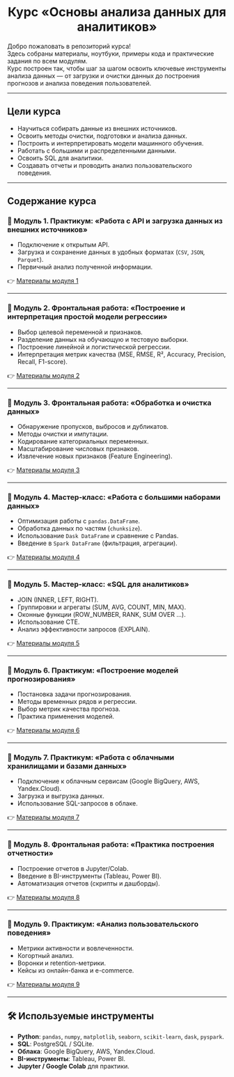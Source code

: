 # <div align='center'> Курс «Основы анализа данных для аналитиков» </div>

Добро пожаловать в репозиторий курса!  
Здесь собраны материалы, ноутбуки, примеры кода и практические задания по всем модулям.  
Курс построен так, чтобы шаг за шагом освоить ключевые инструменты анализа данных — от загрузки и очистки данных до построения прогнозов и анализа поведения пользователей.  

---

## Цели курса
- Научиться собирать данные из внешних источников.
- Освоить методы очистки, подготовки и анализа данных.
- Построить и интерпретировать модели машинного обучения.
- Работать с большими и распределенными данными.
- Освоить SQL для аналитики.
- Создавать отчеты и проводить анализ пользовательского поведения.

---

## Содержание курса

### 🔹 Модуль 1. Практикум: «Работа с API и загрузка данных из внешних источников»
- Подключение к открытым API.
- Загрузка и сохранение данных в удобных форматах (`CSV`, `JSON`, `Parquet`).
- Первичный анализ полученной информации.
  
👉 [Материалы модуля 1](./module_1)

---

### 🔹 Модуль 2. Фронтальная работа: «Построение и интерпретация простой модели регрессии»
- Выбор целевой переменной и признаков.
- Разделение данных на обучающую и тестовую выборки.
- Построение линейной и логистической регрессии.
- Интерпретация метрик качества (MSE, RMSE, R², Accuracy, Precision, Recall, F1-score).
  
👉 [Материалы модуля 2](./module_2)

---

### 🔹 Модуль 3. Фронтальная работа: «Обработка и очистка данных»
- Обнаружение пропусков, выбросов и дубликатов.
- Методы очистки и импутации.
- Кодирование категориальных переменных.
- Масштабирование числовых признаков.
- Извлечение новых признаков (Feature Engineering).

👉 [Материалы модуля 3](./module_3)

---

### 🔹 Модуль 4. Мастер-класс: «Работа с большими наборами данных»
- Оптимизация работы с `pandas.DataFrame`.
- Обработка данных по частям (`chunksize`).
- Использование `Dask DataFrame` и сравнение с Pandas.
- Введение в `Spark DataFrame` (фильтрация, агрегации).
  
👉 [Материалы модуля 4](./module_4)

---

### 🔹 Модуль 5. Мастер-класс: «SQL для аналитиков»
- JOIN (INNER, LEFT, RIGHT).
- Группировки и агрегаты (SUM, AVG, COUNT, MIN, MAX).
- Оконные функции (ROW_NUMBER, RANK, SUM OVER …).
- Использование CTE.
- Анализ эффективности запросов (EXPLAIN).
  
👉 [Материалы модуля 5](./module_5)

---

### 🔹 Модуль 6. Практикум: «Построение моделей прогнозирования»
- Постановка задачи прогнозирования.
- Методы временных рядов и регрессии.
- Выбор метрик качества прогноза.
- Практика применения моделей.
  
👉 [Материалы модуля 6](./module_6)

---

### 🔹 Модуль 7. Практикум: «Работа с облачными хранилищами и базами данных»
- Подключение к облачным сервисам (Google BigQuery, AWS, Yandex.Cloud).
- Загрузка и выгрузка данных.
- Использование SQL-запросов в облаке.
  
👉 [Материалы модуля 7](./module_7)

---

### 🔹 Модуль 8. Фронтальная работа: «Практика построения отчетности»
- Построение отчетов в Jupyter/Colab.
- Введение в BI-инструменты (Tableau, Power BI).
- Автоматизация отчетов (скрипты и дашборды).
  
👉 [Материалы модуля 8](./module_8)

---

### 🔹 Модуль 9. Практикум: «Анализ пользовательского поведения»
- Метрики активности и вовлеченности.
- Когортный анализ.
- Воронки и retention-метрики.
- Кейсы из онлайн-банка и e-commerce.
  
👉 [Материалы модуля 9](./module_9)

---

## 🛠 Используемые инструменты
- **Python**: `pandas`, `numpy`, `matplotlib`, `seaborn`, `scikit-learn`, `dask`, `pyspark`.
- **SQL**: PostgreSQL / SQLite.
- **Облака**: Google BigQuery, AWS, Yandex.Cloud.
- **BI-инструменты**: Tableau, Power BI.
- **Jupyter / Google Colab** для практики.
